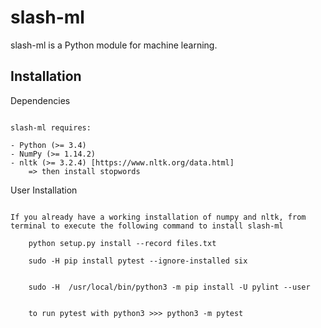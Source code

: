 slash-ml
============

slash-ml is a Python module for machine learning.

Installation
------------

Dependencies
~~~~~~~~~~~~

slash-ml requires:

- Python (>= 3.4)
- NumPy (>= 1.14.2)
- nltk (>= 3.2.4) [https://www.nltk.org/data.html]
    => then install stopwords
~~~~~~~~~~~~~~~~~

User Installation
~~~~~~~~~~~~~~~~~

If you already have a working installation of numpy and nltk, from terminal to execute the following command to install slash-ml

    python setup.py install --record files.txt

    sudo -H pip install pytest --ignore-installed six


    sudo -H  /usr/local/bin/python3 -m pip install -U pylint --user


    to run pytest with python3 >>> python3 -m pytest
